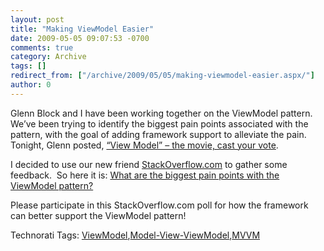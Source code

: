 ```yaml
---
layout: post
title: "Making ViewModel Easier"
date: 2009-05-05 09:07:53 -0700
comments: true
category: Archive
tags: []
redirect_from: ["/archive/2009/05/05/making-viewmodel-easier.aspx/"]
author: 0
---
```

<!-- more -->
<p>Glenn Block and I have been working together on the ViewModel pattern.  We’ve been trying to identify the biggest pain points associated with the pattern, with the goal of adding framework support to alleviate the pain.  Tonight, Glenn posted, <a target="_blank" href="http://codebetter.com/blogs/glenn.block/archive/2009/05/04/view-model-the-movie-cast-your-vote.aspx">“View Model” – the movie, cast your vote</a>.</p>
<p>I decided to use our new friend <a target="_blank" href="http://www.stackoverflow.com">StackOverflow.com</a> to gather some feedback.  So here it is: <a target="_blank" href="http://stackoverflow.com/questions/823992/what-are-the-biggest-pain-points-with-the-viewmodel-pattern">What are the biggest pain points with the ViewModel pattern?</a></p>
<p>Please participate in this StackOverflow.com poll for how the framework can better support the ViewModel pattern!</p>
<div class="wlWriterEditableSmartContent" id="scid:0767317B-992E-4b12-91E0-4F059A8CECA8:af69cfb2-a285-479a-bfba-b87d27100fec" style="PADDING-RIGHT: 0px; DISPLAY: inline; PADDING-LEFT: 0px; FLOAT: none; PADDING-BOTTOM: 0px; MARGIN: 0px; PADDING-TOP: 0px">Technorati Tags: <a rel="tag" href="http://technorati.com/tags/ViewModel">ViewModel</a>,<a rel="tag" href="http://technorati.com/tags/Model-View-ViewModel">Model-View-ViewModel</a>,<a rel="tag" href="http://technorati.com/tags/MVVM">MVVM</a></div>

